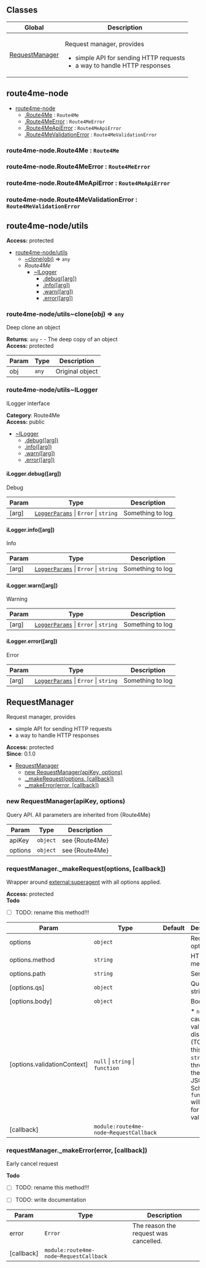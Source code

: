 ## Classes

<table>
  <thead>
    <tr>
      <th>Global</th><th>Description</th>
    </tr>
  </thead>
  <tbody>
<tr>
    <td><a href="#RequestManager">RequestManager</a></td>
    <td><p>Request manager, provides</p>
<ul>
<li>simple API for sending HTTP requests</li>
<li>a way to handle HTTP responses</li>
</ul>
</td>
    </tr>
</tbody>
</table>

<a id="module_route4me-node" name="module_route4me-node"></a>

## route4me-node


* [route4me-node](#module_route4me-node)
    * [.Route4Me](#module_route4me-node.Route4Me) : <code>Route4Me</code>
    * [.Route4MeError](#module_route4me-node.Route4MeError) : <code>Route4MeError</code>
    * [.Route4MeApiError](#module_route4me-node.Route4MeApiError) : <code>Route4MeApiError</code>
    * [.Route4MeValidationError](#module_route4me-node.Route4MeValidationError) : <code>Route4MeValidationError</code>

<a id="module_route4me-node.Route4Me" name="module_route4me-node.Route4Me"></a>

### route4me-node.Route4Me : <code>Route4Me</code>

<a id="module_route4me-node.Route4MeError" name="module_route4me-node.Route4MeError"></a>

### route4me-node.Route4MeError : <code>Route4MeError</code>

<a id="module_route4me-node.Route4MeApiError" name="module_route4me-node.Route4MeApiError"></a>

### route4me-node.Route4MeApiError : <code>Route4MeApiError</code>

<a id="module_route4me-node.Route4MeValidationError" name="module_route4me-node.Route4MeValidationError"></a>

### route4me-node.Route4MeValidationError : <code>Route4MeValidationError</code>

<a id="module_route4me-node/utils" name="module_route4me-node/utils"></a>

## route4me-node/utils

**Access:** protected  

* [route4me-node/utils](#module_route4me-node/utils)
    * [~clone(obj)](#module_route4me-node/utils..clone) ⇒ <code>any</code>
    * _Route4Me_
        * [~ILogger](#module_route4me-node/utils..ILogger)
            * [.debug([arg])](#module_route4me-node/utils..ILogger+debug)
            * [.info([arg])](#module_route4me-node/utils..ILogger+info)
            * [.warn([arg])](#module_route4me-node/utils..ILogger+warn)
            * [.error([arg])](#module_route4me-node/utils..ILogger+error)

<a id="module_route4me-node/utils..clone" name="module_route4me-node/utils..clone"></a>

### route4me-node/utils~clone(obj) ⇒ <code>any</code>

Deep clone an object

**Returns**: <code>any</code> - - The deep copy of an object  
**Access:** protected  

| Param | Type | Description |
| --- | --- | --- |
| obj | <code>any</code> | Original object |

<a id="module_route4me-node/utils..ILogger" name="module_route4me-node/utils..ILogger"></a>

### route4me-node/utils~ILogger

ILogger interface

**Category**: Route4Me  
**Access:** public  

* [~ILogger](#module_route4me-node/utils..ILogger)
    * [.debug([arg])](#module_route4me-node/utils..ILogger+debug)
    * [.info([arg])](#module_route4me-node/utils..ILogger+info)
    * [.warn([arg])](#module_route4me-node/utils..ILogger+warn)
    * [.error([arg])](#module_route4me-node/utils..ILogger+error)

<a id="module_route4me-node/utils..ILogger+debug" name="module_route4me-node/utils..ILogger+debug"></a>

#### iLogger.debug([arg])

Debug


| Param | Type | Description |
| --- | --- | --- |
| [arg] | <code>[LoggerParams](#ILogger..LoggerParams)</code> &#124; <code>Error</code> &#124; <code>string</code> | Something to log |

<a id="module_route4me-node/utils..ILogger+info" name="module_route4me-node/utils..ILogger+info"></a>

#### iLogger.info([arg])

Info


| Param | Type | Description |
| --- | --- | --- |
| [arg] | <code>[LoggerParams](#ILogger..LoggerParams)</code> &#124; <code>Error</code> &#124; <code>string</code> | Something to log |

<a id="module_route4me-node/utils..ILogger+warn" name="module_route4me-node/utils..ILogger+warn"></a>

#### iLogger.warn([arg])

Warning


| Param | Type | Description |
| --- | --- | --- |
| [arg] | <code>[LoggerParams](#ILogger..LoggerParams)</code> &#124; <code>Error</code> &#124; <code>string</code> | Something to log |

<a id="module_route4me-node/utils..ILogger+error" name="module_route4me-node/utils..ILogger+error"></a>

#### iLogger.error([arg])

Error


| Param | Type | Description |
| --- | --- | --- |
| [arg] | <code>[LoggerParams](#ILogger..LoggerParams)</code> &#124; <code>Error</code> &#124; <code>string</code> | Something to log |

<a id="RequestManager" name="RequestManager"></a>

## RequestManager

Request manager, provides
* simple API for sending HTTP requests
* a way to handle HTTP responses

**Access:** protected  
**Since**: 0.1.0  

* [RequestManager](#RequestManager)
    * [new RequestManager(apiKey, options)](#new_RequestManager_new)
    * [._makeRequest(options, [callback])](#RequestManager+_makeRequest)
    * [._makeError(error, [callback])](#RequestManager+_makeError)

<a id="new_RequestManager_new" name="new_RequestManager_new"></a>

### new RequestManager(apiKey, options)

Query API. All parameters are inherited from {Route4Me}


| Param | Type | Description |
| --- | --- | --- |
| apiKey | <code>object</code> | see {Route4Me} |
| options | <code>object</code> | see {Route4Me} |

<a id="RequestManager+_makeRequest" name="RequestManager+_makeRequest"></a>

### requestManager._makeRequest(options, [callback])

Wrapper around [external:superagent](external:superagent) with all options applied.

**Access:** protected  
**Todo**

- [ ] TODO: rename this method!!!


| Param | Type | Default | Description |
| --- | --- | --- | --- |
| options | <code>object</code> |  | Request options |
| options.method | <code>string</code> |  | HTTP method |
| options.path | <code>string</code> |  | Server path |
| [options.qs] | <code>object</code> |  | Query string |
| [options.body] | <code>object</code> |  | Body |
| [options.validationContext] | <code>null</code> &#124; <code>string</code> &#124; <code>function</code> | <code></code> | * `null` cause validation disabled (TODO: test this case) * `string` is threated as the name of JSON Schema * `function` will be used for validation. |
| [callback] | <code>module:route4me-node~RequestCallback</code> |  |  |

<a id="RequestManager+_makeError" name="RequestManager+_makeError"></a>

### requestManager._makeError(error, [callback])

Early cancel request

**Todo**

- [ ] TODO: rename this method!!!
- [ ] TODO: write documentation


| Param | Type | Description |
| --- | --- | --- |
| error | <code>Error</code> | The reason the request was cancelled. |
| [callback] | <code>module:route4me-node~RequestCallback</code> |  |


